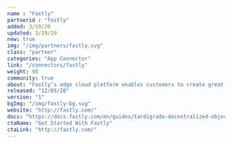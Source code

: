 ```yaml
---
name : "Fastly"
partnerid : "fastly"
added: 3/19/20
updated: 3/19/20
new: true
img: "/img/partners/fastly.svg"
class: "partner"
categories: "App Connector"
link: "/connectors/fastly"
weight: 98
community: true
about: "Fastly’s edge cloud platform enables customers to create great digital experiences quickly, securely, and reliably. And now Fastly developers can quickly set up Tardigrade as the endpoint for log streaming output and CDN origin, delivering faster, more powerful sites and applications on a secure, programmable edge cloud platform."
released: "12/05/20"
version: "1"
bgImg: "/img/fastly-bg.svg"
website: "http://fastly.com/"
docs: "https://docs.fastly.com/en/guides/tardigrade-decentralized-object-cloud-storage"
ctaName: "Get Started With Fastly"
ctaLink: "http://fastly.com/"
---
```

